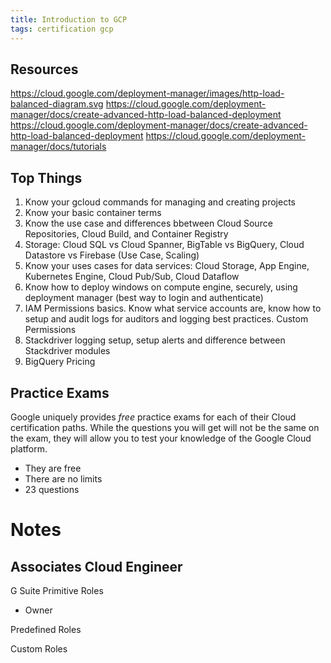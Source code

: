 ```yaml
---
title: Introduction to GCP
tags: certification gcp
---
```


## Resources
https://cloud.google.com/deployment-manager/images/http-load-balanced-diagram.svg
https://cloud.google.com/deployment-manager/docs/create-advanced-http-load-balanced-deployment
https://cloud.google.com/deployment-manager/docs/create-advanced-http-load-balanced-deployment
https://cloud.google.com/deployment-manager/docs/tutorials


## Top Things

1. Know your gcloud commands for managing and creating projects
2. Know your basic container terms
3. Know the use case and differences bbetween Cloud Source Repositories, Cloud Build, and Container Registry
4. Storage: Cloud SQL vs Cloud Spanner, BigTable vs BigQuery, Cloud Datastore vs Firebase (Use Case, Scaling)
5. Know your uses cases for data services: Cloud Storage, App Engine, Kubernetes Engine, Cloud Pub/Sub, Cloud Dataflow
6. Know how to deploy windows on compute engine, securely, using deployment manager (best way to login and authenticate)
7. IAM Permissions basics. Know what service accounts are, know how to setup and audit logs for auditors and logging best practices. Custom Permissions
8. Stackdriver logging setup, setup alerts and difference between Stackdriver modules
9. BigQuery Pricing



## Practice Exams
Google uniquely provides *free* practice exams for each of their Cloud certification paths. While the questions you will get will not be the same on the exam, they will allow you to test your knowledge of the Google Cloud platform.

- They are free
- There are no limits
- 23 questions

# Notes
## Associates Cloud Engineer 

G Suite
Primitive Roles
- Owner

Predefined Roles

Custom Roles
